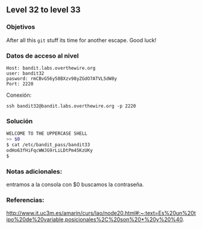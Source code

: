 ## Level 32 to level 33

### Objetivos 
After all this `git` stuff its time for another escape. Good luck!

### Datos de acceso al nivel 

```
Host: bandit.labs.overthewire.org  
user: bandit32
pasword: rmCBvG56y58BXzv98yZGdO7ATVL5dW8y
Port: 2220
```

 Conexión:
```
ssh bandit32@bandit.labs.overthewire.org -p 2220
```

### Solución 

``` bash
WELCOME TO THE UPPERCASE SHELL
>> $0
$ cat /etc/bandit_pass/bandit33
odHo63fHiFqcWWJG9rLiLDtPm45KzUKy
$
```

### Notas adicionales:

entramos a la consola con $0
buscamos la contraseña.
### Referencias:
http://www.it.uc3m.es/amarin/curs/lao/node20.html#:~:text=Es%20un%20tipo%20de%20variable,posicionales%2C%20son%20*%20y%20%40.